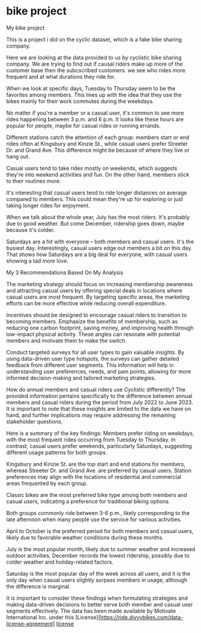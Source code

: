 # bike project
My bike project

This is a project i did on the cyclic dataset, which is a fake bike sharing company.

Here we are looking at the data provided to us by cyclistic bike sharing company. We are trying to find out if causal riders make up more of the customer base then the subcscribed customers. we see who rides more frequent and at what durations they ride for.

When we look at specific days, Tuesday to Thursday seem to be the favorites among members. This lines up with the idea that they use the bikes mainly for their work commutes during the weekdays.

No matter if you're a member or a casual user, it's common to see more rides happening between 3 p.m. and 6 p.m. It looks like these hours are popular for people, maybe for casual rides or running errands.

Different stations catch the attention of each group: members start or end rides often at Kingsbury and Kinzie St., while casual users prefer Streeter Dr. and Grand Ave. This difference might be because of where they live or hang out.

Casual users tend to take rides mostly on weekends, which suggests they're into weekend activities and fun. On the other hand, members stick to their routines more.

It's interesting that casual users tend to ride longer distances on average compared to members. This could mean they're up for exploring or just taking longer rides for enjoyment.

When we talk about the whole year, July has the most riders. It's probably due to good weather. But come December, ridership goes down, maybe because it's colder.

Saturdays are a hit with everyone – both members and casual users. It's the busiest day. Interestingly, casual users edge out members a bit on this day. That shows how Saturdays are a big deal for everyone, with casual users showing a tad more love.

My 3 Recommendations Based On My Analysis

The marketing strategy should focus on increasing membership awareness and attracting casual users by offering special deals in locations where casual users are most frequent. By targeting specific areas, the marketing efforts can be more effective while reducing overall expenditure.

Incentives should be designed to encourage casual riders to transition to becoming members. Emphasize the benefits of membership, such as reducing one carbon footprint, saving money, and improving health through low-impact physical activity. These angles can resonate with potential members and motivate them to make the switch.

Conduct targeted surveys for all user types to gain valuable insights. By using data-driven user type hotspots, the surveys can gather detailed feedback from different user segments. This information will help in understanding user preferences, needs, and pain points, allowing for more informed decision-making and tailored marketing strategies.

How do annual members and casual riders use Cyclistic differently?
The provided information pertains specifically to the difference between annual members and casual riders during the period from July 2022 to June 2023. It is important to note that these insights are limited to the data we have on hand, and further implications may require addressing the remaining stakeholder questions.

Here is a summary of the key findings:
Members prefer riding on weekdays, with the most frequent rides occurring from Tuesday to Thursday. In contrast, casual users prefer weekends, particularly Saturdays, suggesting different usage patterns for both groups.

Kingsbury and Kinzie St. are the top start and end stations for members, whereas Streeter Dr. and Grand Ave. are preferred by casual users. Station preferences may align with the locations of residential and commercial areas frequented by each group.

Classic bikes are the most preferred bike type among both members and casual users, indicating a preference for traditional biking options.

Both groups commonly ride between 3-6 p.m., likely corresponding to the late afternoon when many people use the service for various activities.

April to October is the preferred period for both members and casual users, likely due to favorable weather conditions during these months.

July is the most popular month, likely due to summer weather and increased outdoor activities. December records the lowest ridership, possibly due to colder weather and holiday-related factors.

Saturday is the most popular day of the week across all users, and it is the only day when casual users slightly surpass members in usage, although the difference is marginal.

It is important to consider these findings when formulating strategies and making data-driven decisions to better serve both member and casual user segments effectively.
The data has been made available by Motivate International Inc. under this [License][https://ride.divvybikes.com/data-license-agreement] [license](uhttps://ride.divvybikes.com/data-license-agreementrl)
